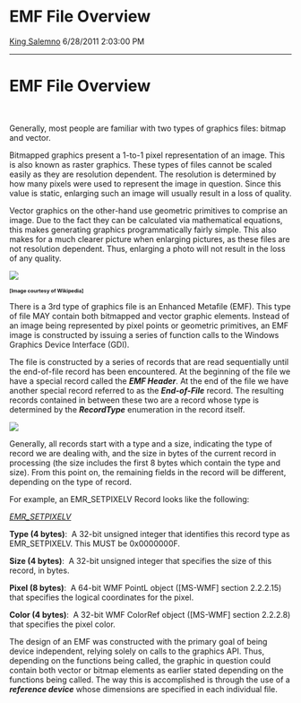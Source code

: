 <div id="page">

# EMF File Overview

[King Salemno](https://social.msdn.microsoft.com/profile/King%20Salemno)
6/28/2011 2:03:00 PM

-----

<div id="content">

# EMF File Overview

 

Generally, most people are familiar with two types of graphics files:
bitmap and vector.

Bitmapped graphics present a 1-to-1 pixel representation of an image.
This is also known as raster graphics. These types of files cannot be
scaled easily as they are resolution dependent. The resolution is
determined by how many pixels were used to represent the image in
question. Since this value is static, enlarging such an image will
usually result in a loss of quality.

Vector graphics on the other-hand use geometric primitives to comprise
an image. Due to the fact they can be calculated via mathematical
equations, this makes generating graphics programmatically fairly
simple. This also makes for a much clearer picture when enlarging
pictures, as these files are not resolution dependent. Thus, enlarging a
photo will not result in the loss of any
quality.

[![](media/MSDNBlogsFS/prod.evol.blogs.msdn.com/CommunityServer.Blogs.Components.WeblogFiles/00/00/01/22/05/0310.vector.png)](media/MSDNBlogsFS/prod.evol.blogs.msdn.com/CommunityServer.Blogs.Components.WeblogFiles/00/00/01/22/05/0310.vector.png)

[](media/MSDNBlogsFS/prod.evol.blogs.msdn.com/CommunityServer.Blogs.Components.WeblogFiles/00/00/01/22/05/0310.vector.png)

**<span style="font-size: xx-small;">\[Image courtesy of
Wikipedia\]</span>**

There is a 3rd type of graphics file is an Enhanced Metafile (EMF). This
type of file MAY contain both bitmapped and vector graphic elements.
Instead of an image being represented by pixel points or geometric
primitives, an EMF image is constructed by issuing a series of function
calls to the Windows Graphics Device Interface (GDI).

The file is constructed by a series of records that are read
sequentially until the end-of-file record has been encountered. At the
beginning of the file we have a special record called the ***EMF
Header***. At the end of the file we have another special record
referred to as the ***End-of-File*** record. The resulting records
contained in between these two are a record whose type is determined by
the ***RecordType*** enumeration in the record
itself.

[![](media/MSDNBlogsFS/prod.evol.blogs.msdn.com/CommunityServer.Blogs.Components.WeblogFiles/00/00/01/22/05/2766.emf_file_structure.png)](media/MSDNBlogsFS/prod.evol.blogs.msdn.com/CommunityServer.Blogs.Components.WeblogFiles/00/00/01/22/05/2766.emf_file_structure.png)

Generally, all records start with a type and a size, indicating the type
of record we are dealing with, and the size in bytes of the current
record in processing (the size includes the first 8 bytes which contain
the type and size). From this point on, the remaining fields in the
record will be different, depending on the type of record.

For example, an EMR\_SETPIXELV Record looks like the following:

*<span style="text-decoration: underline;">EMR\_SETPIXELV</span>*

**Type (4 bytes)**:  A 32-bit unsigned integer that identifies this
record type as EMR\_SETPIXELV. This MUST be 0x0000000F.

**Size (4 bytes)**:  A 32-bit unsigned integer that specifies the size
of this record, in bytes.

**Pixel (8 bytes)**:  A 64-bit WMF PointL object (\[MS-WMF\] section
2.2.2.15) that specifies the logical coordinates for the pixel.

**Color (4 bytes)**:  A 32-bit WMF ColorRef object (\[MS-WMF\] section
2.2.2.8) that specifies the pixel color.

The design of an EMF was constructed with the primary goal of being
device independent, relying solely on calls to the graphics API. Thus,
depending on the functions being called, the graphic in question could
contain both vector or bitmap elements as earlier stated depending on
the functions being called. The way this is accomplished is through the
use of a ***reference device*** whose dimensions are specified in each
individual file.

 

</div>

</div>
